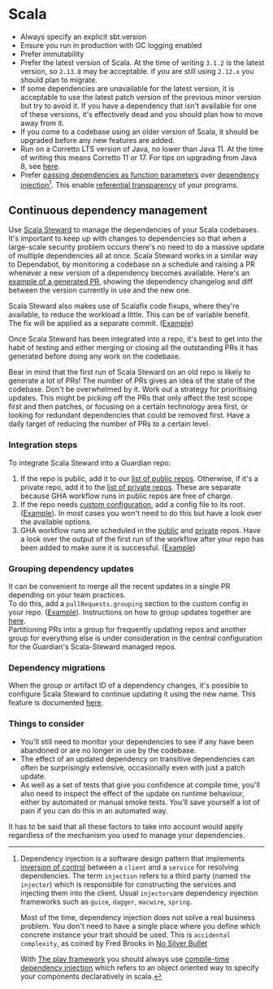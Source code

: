 # Scala

 * Always specify an explicit sbt.version
 * Ensure you run in production with GC logging enabled
 * Prefer immutability
 * Prefer the latest version of Scala. At the time of writing `3.1.2` is the latest version, so `2.13.8` may be acceptable. if you are still using `2.12.x` you should plan to migrate.
 * If some dependencies are unavailable for the latest version, it is acceptable to use the latest patch version of the previous minor version but try to avoid it. If you have a dependency that isn't available for one of these versions, it's effectively dead and you should plan how to move away from it.
 * If you come to a codebase using an older version of Scala, it should be upgraded before any new features are added.
 * Run on a Corretto LTS version of Java, no lower than Java 11. At the time of writing this means Corretto 11 or 17. For tips on upgrading from Java 8, see [here](https://docs.google.com/document/d/1ZR-YnaXCT5_gLVmTCeGs0mWd3KPaAozPjQK8uUzHZ9w/edit?usp=sharing).
 * Prefer [passing dependencies as function parameters](http://debasishg.blogspot.com/2011/03/pushing-envelope-on-oo-and-functional.html) over [dependency injection](https://en.wikipedia.org/wiki/Dependency_injection)[^1]. This enable [referential transparency](https://en.wikipedia.org/wiki/Referential_transparency) of your programs.
   

[^1]: Dependency injection is a software design pattern that implements [inversion of control](https://en.wikipedia.org/wiki/Inversion_of_control) between a `client` and a `service` for resolving dependencies. The term `injection` refers to a third party (named `the injector`) which is responsible for constructing the services and injecting them into the client. Usual `injectors`are dependency injection frameworks such as `guice`, `dagger`, `macwire`, `spring`. 
      
      Most of the time, dependency injection does not solve a real business problem. You don't need to have a single place where you define which concrete instance your trait should be used. This is `accidental complexity`, as coined by Fred Brooks in [No Silver Bullet](https://en.wikipedia.org/wiki/No_Silver_Bullet)
      
      With [The play framework](https://www.playframework.com/) you should always use [compile-time dependency injection](https://www.playframework.com/documentation/2.5.x/ScalaCompileTimeDependencyInjection) which refers to an object oriented way to specify your components declaratively in scala.


## Continuous dependency management

Use [Scala Steward](https://github.com/scala-steward-org/scala-steward) to manage the dependencies of your Scala
codebases.  It's important to keep up with changes to dependencies so that when a large-scale security problem occurs
there's no need to do a massive update of multiple dependencies all at once.
Scala Steward works in a similar way to Dependabot, by monitoring a codebase on a schedule and raising a PR whenever
a new version of a dependency becomes available. Here's an 
[example of a generated PR](https://github.com/guardian/identity/pull/2282), showing the dependency changelog
and diff between the version currently in use and the new one.

Scala Steward also makes use of Scalafix code fixups, where they're available, to reduce the workload a little.
This can be of variable benefit. The fix will be applied as a separate commit.
([Example](https://github.com/guardian/identity-admin-api/pull/313))

Once Scala Steward has been integrated into a repo, it's best to get into the habit of testing and either merging or 
closing all the outstanding PRs it has generated before doing any work on the codebase.

Bear in mind that the first run of Scala Steward on an old repo is likely to generate a lot of PRs!
The number of PRs gives an idea of the state of the codebase.
Don't be overwhelmed by it.
Work out a strategy for prioritising updates.
This might be picking off the PRs that only affect the test scope first and then patches, or focusing on a certain
technology area first, or looking for redundant dependencies that could be removed first.
Have a daily target of reducing the number of PRs to a certain level.

### Integration steps

To integrate Scala Steward into a Guardian repo:
1. If the repo is public, add it to our [list of public repos](https://github.com/guardian/scala-steward-public-repos).
   Otherwise, if it's a private repo, add it to the [list of private repos](https://github.com/guardian/scala-steward-private-repos).
   These are separate because GHA workflow runs in public repos are free of charge.
2. If the repo needs
   [custom configuration](https://github.com/scala-steward-org/scala-steward/blob/main/docs/repo-specific-configuration.md),
   add a config file to its root.
   ([Example](https://github.com/guardian/identity-processes/blob/main/.scala-steward.conf)).
   In most cases you won't need to do this but have a look over the available options.
3. GHA workflow runs are scheduled in the 
   [public](https://github.com/guardian/scala-steward-public-repos/blob/main/.github/workflows/public-repos-scala-steward.yml)
   and 
   [private](https://github.com/guardian/scala-steward-private-repos/blob/main/.github/workflows/private-repos-scala-steward.yml)
   repos.
   Have a look over the output of the first run of the workflow after your repo has been added to make sure it is
   successful.
   ([Example](https://github.com/guardian/scala-steward-public-repos/actions/runs/4302760549/jobs/7501659987#step:6:76)) 


### Grouping dependency updates

It can be convenient to merge all the recent updates in a single PR depending on your team practices.  
To do this, add a `pullRequests.grouping` section to the custom config in your repo. ([Example](https://github.com/guardian/typerighter/blob/e18501786f0b6749aecd863e7a949b137390e8a6/.scala-steward.conf#L7-L10)).
Instructions on how to group updates together are 
[here](https://github.com/scala-steward-org/scala-steward/pull/2714).  
Partitioning PRs into a group for frequently updating repos and another group for everything else is under consideration
in the central configuration for the Guardian's Scala-Steward managed repos.


### Dependency migrations

When the group or artifact ID of a dependency changes, it's possible to configure Scala Steward to continue updating it
using the new name.
This feature is documented [here](https://github.com/scala-steward-org/scala-steward/blob/main/docs/artifact-migrations.md).


### Things to consider

* You'll still need to monitor your dependencies to see if any have been abandoned or are no
  longer in use by the codebase.
* The effect of an updated dependency on transitive dependencies can often be surprisingly extensive, occasionally even
  with just a patch update.
* As well as a set of tests that give you confidence at compile time, you'll also need to inspect the effect of the
  update on runtime behaviour, either by automated or manual smoke tests.  You'll save yourself a lot of pain if you can
  do this in an automated way.

It has to be said that all these factors to take into account would apply regardless of the mechanism
you used to manage your dependencies.
